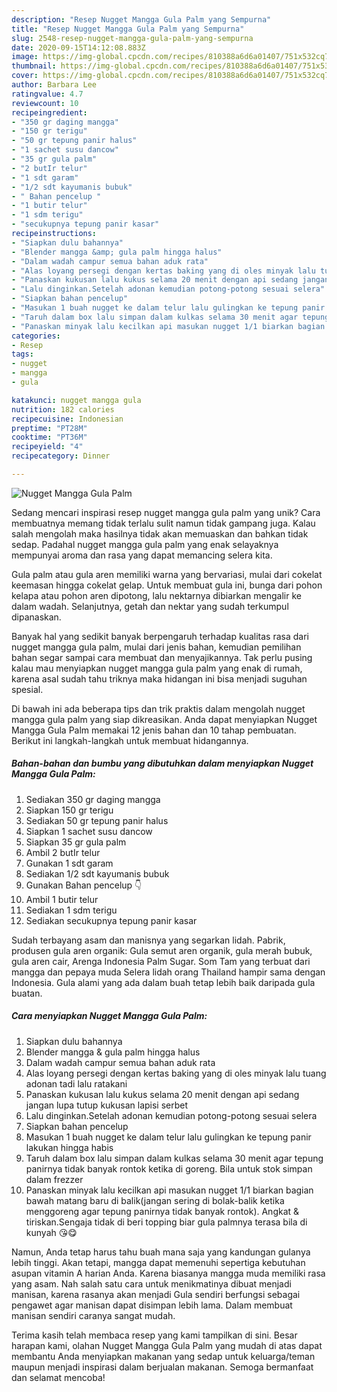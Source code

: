 ```yaml
---
description: "Resep Nugget Mangga Gula Palm yang Sempurna"
title: "Resep Nugget Mangga Gula Palm yang Sempurna"
slug: 2548-resep-nugget-mangga-gula-palm-yang-sempurna
date: 2020-09-15T14:12:08.883Z
image: https://img-global.cpcdn.com/recipes/810388a6d6a01407/751x532cq70/nugget-mangga-gula-palm-foto-resep-utama.jpg
thumbnail: https://img-global.cpcdn.com/recipes/810388a6d6a01407/751x532cq70/nugget-mangga-gula-palm-foto-resep-utama.jpg
cover: https://img-global.cpcdn.com/recipes/810388a6d6a01407/751x532cq70/nugget-mangga-gula-palm-foto-resep-utama.jpg
author: Barbara Lee
ratingvalue: 4.7
reviewcount: 10
recipeingredient:
- "350 gr daging mangga"
- "150 gr terigu"
- "50 gr tepung panir halus"
- "1 sachet susu dancow"
- "35 gr gula palm"
- "2 butIr telur"
- "1 sdt garam"
- "1/2 sdt kayumanis bubuk"
- " Bahan pencelup "
- "1 butir telur"
- "1 sdm terigu"
- "secukupnya tepung panir kasar"
recipeinstructions:
- "Siapkan dulu bahannya"
- "Blender mangga &amp; gula palm hingga halus"
- "Dalam wadah campur semua bahan aduk rata"
- "Alas loyang persegi dengan kertas baking yang di oles minyak lalu tuang adonan tadi lalu ratakani"
- "Panaskan kukusan lalu kukus selama 20 menit dengan api sedang jangan lupa tutup kukusan lapisi serbet"
- "Lalu dinginkan.Setelah adonan kemudian potong-potong sesuai selera"
- "Siapkan bahan pencelup"
- "Masukan 1 buah nugget ke dalam telur lalu gulingkan ke tepung panir lakukan hingga habis"
- "Taruh dalam box lalu simpan dalam kulkas selama 30 menit agar tepung panirnya tidak banyak rontok ketika di goreng. Bila untuk stok simpan dalam frezzer"
- "Panaskan minyak lalu kecilkan api masukan nugget 1/1 biarkan bagian bawah matang baru di balik(jangan sering di bolak-balik ketika menggoreng agar tepung panirnya tidak banyak rontok). Angkat &amp; tiriskan.Sengaja tidak di beri topping biar gula palmnya terasa bila di kunyah 😘😋"
categories:
- Resep
tags:
- nugget
- mangga
- gula

katakunci: nugget mangga gula 
nutrition: 182 calories
recipecuisine: Indonesian
preptime: "PT28M"
cooktime: "PT36M"
recipeyield: "4"
recipecategory: Dinner

---
```



![Nugget Mangga Gula Palm](https://img-global.cpcdn.com/recipes/810388a6d6a01407/751x532cq70/nugget-mangga-gula-palm-foto-resep-utama.jpg)

Sedang mencari inspirasi resep nugget mangga gula palm yang unik? Cara membuatnya memang tidak terlalu sulit namun tidak gampang juga. Kalau salah mengolah maka hasilnya tidak akan memuaskan dan bahkan tidak sedap. Padahal nugget mangga gula palm yang enak selayaknya mempunyai aroma dan rasa yang dapat memancing selera kita.

Gula palm atau gula aren memiliki warna yang bervariasi, mulai dari cokelat keemasan hingga cokelat gelap. Untuk membuat gula ini, bunga dari pohon kelapa atau pohon aren dipotong, lalu nektarnya dibiarkan mengalir ke dalam wadah. Selanjutnya, getah dan nektar yang sudah terkumpul dipanaskan.

Banyak hal yang sedikit banyak berpengaruh terhadap kualitas rasa dari nugget mangga gula palm, mulai dari jenis bahan, kemudian pemilihan bahan segar sampai cara membuat dan menyajikannya. Tak perlu pusing kalau mau menyiapkan nugget mangga gula palm yang enak di rumah, karena asal sudah tahu triknya maka hidangan ini bisa menjadi suguhan spesial.


Di bawah ini ada beberapa tips dan trik praktis dalam mengolah nugget mangga gula palm yang siap dikreasikan. Anda dapat menyiapkan Nugget Mangga Gula Palm memakai 12 jenis bahan dan 10 tahap pembuatan. Berikut ini langkah-langkah untuk membuat hidangannya.

<!--inarticleads1-->

##### Bahan-bahan dan bumbu yang dibutuhkan dalam menyiapkan Nugget Mangga Gula Palm:

1. Sediakan 350 gr daging mangga
1. Siapkan 150 gr terigu
1. Sediakan 50 gr tepung panir halus
1. Siapkan 1 sachet susu dancow
1. Siapkan 35 gr gula palm
1. Ambil 2 butIr telur
1. Gunakan 1 sdt garam
1. Sediakan 1/2 sdt kayumanis bubuk
1. Gunakan  Bahan pencelup 👇
1. Ambil 1 butir telur
1. Sediakan 1 sdm terigu
1. Sediakan secukupnya tepung panir kasar


Sudah terbayang asam dan manisnya yang segarkan lidah. Pabrik, produsen gula aren organik: Gula semut aren organik, gula merah bubuk, gula aren cair, Arenga Indonesia Palm Sugar. Som Tam yang terbuat dari mangga dan pepaya muda Selera lidah orang Thailand hampir sama dengan Indonesia. Gula alami yang ada dalam buah tetap lebih baik daripada gula buatan. 

<!--inarticleads2-->

##### Cara menyiapkan Nugget Mangga Gula Palm:

1. Siapkan dulu bahannya
1. Blender mangga &amp; gula palm hingga halus
1. Dalam wadah campur semua bahan aduk rata
1. Alas loyang persegi dengan kertas baking yang di oles minyak lalu tuang adonan tadi lalu ratakani
1. Panaskan kukusan lalu kukus selama 20 menit dengan api sedang jangan lupa tutup kukusan lapisi serbet
1. Lalu dinginkan.Setelah adonan kemudian potong-potong sesuai selera
1. Siapkan bahan pencelup
1. Masukan 1 buah nugget ke dalam telur lalu gulingkan ke tepung panir lakukan hingga habis
1. Taruh dalam box lalu simpan dalam kulkas selama 30 menit agar tepung panirnya tidak banyak rontok ketika di goreng. Bila untuk stok simpan dalam frezzer
1. Panaskan minyak lalu kecilkan api masukan nugget 1/1 biarkan bagian bawah matang baru di balik(jangan sering di bolak-balik ketika menggoreng agar tepung panirnya tidak banyak rontok). Angkat &amp; tiriskan.Sengaja tidak di beri topping biar gula palmnya terasa bila di kunyah 😘😋


Namun, Anda tetap harus tahu buah mana saja yang kandungan gulanya lebih tinggi. Akan tetapi, mangga dapat memenuhi sepertiga kebutuhan asupan vitamin A harian Anda. Karena biasanya mangga muda memiliki rasa yang asam. Nah salah satu cara untuk menikmatinya dibuat menjadi manisan, karena rasanya akan menjadi Gula sendiri berfungsi sebagai pengawet agar manisan dapat disimpan lebih lama. Dalam membuat manisan sendiri caranya sangat mudah. 

Terima kasih telah membaca resep yang kami tampilkan di sini. Besar harapan kami, olahan Nugget Mangga Gula Palm yang mudah di atas dapat membantu Anda menyiapkan makanan yang sedap untuk keluarga/teman maupun menjadi inspirasi dalam berjualan makanan. Semoga bermanfaat dan selamat mencoba!
